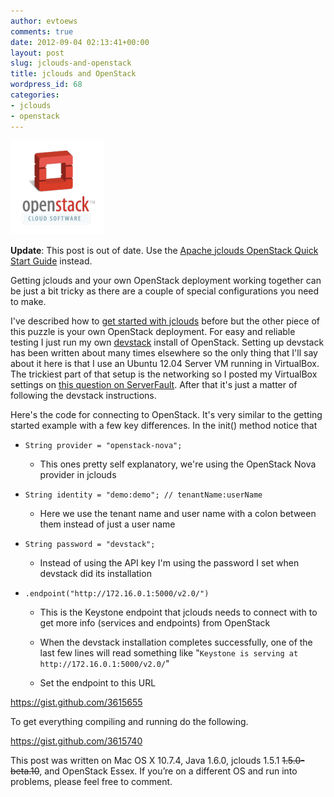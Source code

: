 ```yaml
---
author: evtoews
comments: true
date: 2012-09-04 02:13:41+00:00
layout: post
slug: jclouds-and-openstack
title: jclouds and OpenStack
wordpress_id: 68
categories:
- jclouds
- openstack
---
```


[![OpenStack](/img/posts/openstack.png)](/img/posts/openstack.png)

**Update**: This post is out of date. Use the [Apache jclouds OpenStack Quick Start Guide](http://jclouds.apache.org/documentation/quickstart/openstack/) instead.

Getting jclouds and your own OpenStack deployment working together can be just a bit tricky as there are a couple of special configurations you need to make.

I've described how to [get started with jclouds](http://blog./img/posts.com/2012/08/15/getting-started-with-jclouds/) before but the other piece of this puzzle is your own OpenStack deployment. For easy and reliable testing I just run my own [devstack](http://devstack.org/) install of OpenStack. Setting up devstack has been written about many times elsewhere so the only thing that I'll say about it here is that I use an Ubuntu 12.04 Server VM running in VirtualBox. The trickiest part of that setup is the networking so I posted my VirtualBox settings on [this question on ServerFault](http://serverfault.com/questions/409216/what-is-the-correct-network-configuration-for-a-devstack-vm-virtualbox). After that it's just a matter of following the devstack instructions.

Here's the code for connecting to OpenStack. It's very similar to the getting started example with a few key differences. In the init() method notice that




  * `String provider = "openstack-nova";`


    * This ones pretty self explanatory, we're using the OpenStack Nova provider in jclouds





  * `String identity = "demo:demo"; // tenantName:userName`


    * Here we use the tenant name and user name with a colon between them instead of just a user name





  * `String password = "devstack";`


    * Instead of using the API key I'm using the password I set when devstack did its installation





  * `.endpoint("http://172.16.0.1:5000/v2.0/")`


    * This is the Keystone endpoint that jclouds needs to connect with to get more info (services and endpoints) from OpenStack


    * When the devstack installation completes successfully, one of the last few lines will read something like "`Keystone is serving at http://172.16.0.1:5000/v2.0/`"


    * Set the endpoint to this URL





https://gist.github.com/3615655

To get everything compiling and running do the following.

https://gist.github.com/3615740

This post was written on Mac OS X 10.7.4, Java 1.6.0, jclouds 1.5.1 <del>1.5.0-beta.10</del>, and OpenStack Essex. If you’re on a different OS and run into problems, please feel free to comment.
